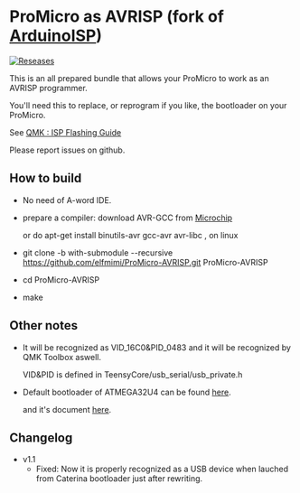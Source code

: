 # ProMicro as AVRISP (fork of [ArduinoISP](https://github.com/rsbohn/ArduinoISP))
[![Reseases](https://img.shields.io/github/tag/elfmimi/ProMicro-AVRISP.svg)](../../releases)

This is an all prepared bundle that allows your ProMicro to work as an AVRISP programmer.

You'll need this to replace, or reprogram if you like, the bootloader on your ProMicro.

See [QMK : ISP Flashing Guide](https://beta.docs.qmk.fm/for-makers-and-modders/isp_flashing_guide)

Please report issues on github.

## How to build
* No need of A-word IDE.
* prepare a compiler: download AVR-GCC from [Microchip](http://ww1.microchip.com/downloads/en/DeviceDoc/avr8-gnu-toolchain-3.6.1.1752-win32.any.x86.zip)

  or do apt-get install binutils-avr gcc-avr avr-libc , on linux
* git clone -b with-submodule --recursive https://github.com/elfmimi/ProMicro-AVRISP.git ProMicro-AVRISP
* cd ProMicro-AVRISP
* make

## Other notes
* It will be recognized as VID_16C0&PID_0483 and it will be recognized by QMK Toolbox aswell.

  VID&PID is defined in TeensyCore/usb_serial/usb_private.h
* Default bootloader of ATMEGA32U4 can be found [here](http://ww1.microchip.com/downloads/en/DeviceDoc/megaUSB_DFU_Bootloaders.zip).

  and it's document [here](http://ww1.microchip.com/downloads/en/DeviceDoc/doc7618.pdf).

## Changelog
* v1.1
  * Fixed: Now it is properly recognized as a USB device when lauched from Caterina bootloader just after rewriting.
